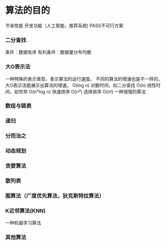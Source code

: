 # 算法的目的
节省性能
开发功能（人工智能，推荐系统)
PASS不可行方案


### 二分查找
条件：数据有序
有利条件：数据量分布均衡


### 大O表示法
一种特殊的表示类型，表示算法的运行速度。
不同的算法的增速也是不一样的，大O表示法能展示出算法的增速。
O(log n) 对数时间，如二分查找
O(n) 线性时间，如穷举
O(n*log n) 快速排序
O(n²) 选择排序
O(n!) 一种很慢的算法

### 数组与链表

### 递归

### 分而治之

### 动态规划

### 贪婪算法

### 散列表

### 图算法（广度优先算法，狄克斯特拉算法）

### K近邻算法(KNN)
一种机器学习算法

### 其他算法